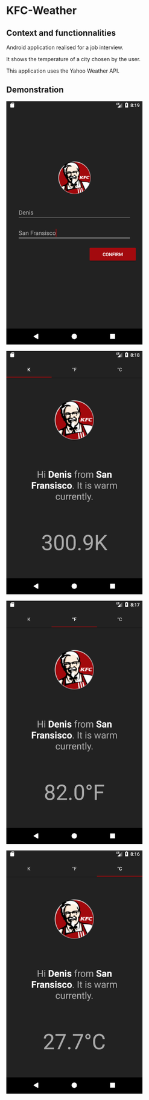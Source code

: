 # KFC-Weather

## Context and functionnalities

Android application realised for a job interview.

It shows the temperature of a city chosen by the user.

This application uses the Yahoo Weather API.

## Demonstration

![Login](assets/login.png)

![K](assets/K.png)

![F](assets/F.png)

![C](assets/C.png)
